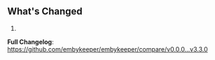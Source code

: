 ## What's Changed

1.

**Full Changelog**: https://github.com/embykeeper/embykeeper/compare/v0.0.0...v3.3.0
